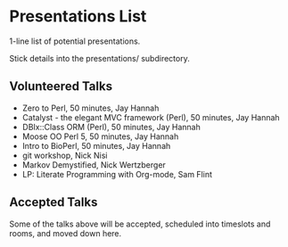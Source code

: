 Presentations List
==================

1-line list of potential presentations.

Stick details into the presentations/ subdirectory.

Volunteered Talks
-----------------

* Zero to Perl, 50 minutes, Jay Hannah
* Catalyst - the elegant MVC framework (Perl), 50 minutes, Jay Hannah
* DBIx::Class ORM (Perl), 50 minutes, Jay Hannah
* Moose OO Perl 5, 50 minutes, Jay Hannah
* Intro to BioPerl, 50 minutes, Jay Hannah
* git workshop, Nick Nisi
* Markov Demystified, Nick Wertzberger
* LP: Literate Programming with Org-mode, Sam Flint

Accepted Talks
--------------

Some of the talks above will be accepted, scheduled into timeslots and rooms, and moved down here.



